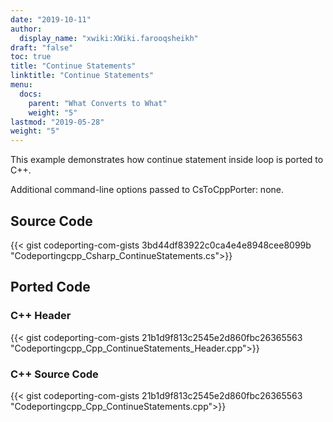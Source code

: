 ```yaml
---
date: "2019-10-11"
author:
  display_name: "xwiki:XWiki.farooqsheikh"
draft: "false"
toc: true
title: "Continue Statements"
linktitle: "Continue Statements"
menu:
  docs:
    parent: "What Converts to What"
    weight: "5"
lastmod: "2019-05-28"
weight: "5"
---
```


This example demonstrates how continue statement inside loop is ported to C++.

Additional command-line options passed to CsToCppPorter: none.

## Source Code ##

{{< gist codeporting-com-gists 3bd44df83922c0ca4e4e8948cee8099b "Codeportingcpp_Csharp_ContinueStatements.cs">}}

## Ported Code ##

### C++ Header ###

{{< gist codeporting-com-gists 21b1d9f813c2545e2d860fbc26365563 "Codeportingcpp_Cpp_ContinueStatements_Header.cpp">}}

### C++ Source Code ###

{{< gist codeporting-com-gists 21b1d9f813c2545e2d860fbc26365563 "Codeportingcpp_Cpp_ContinueStatements.cpp">}}
